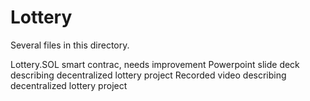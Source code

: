 # Lottery

Several files in this directory.

Lottery.SOL smart contrac, needs improvement
Powerpoint slide deck describing decentralized lottery project
Recorded video describing decentralized lottery project
